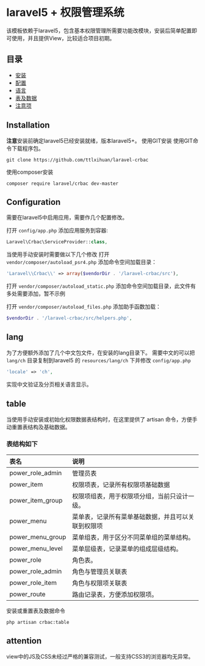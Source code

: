 laravel5 + 权限管理系统
===============

该模板依赖于laravel5，包含基本权限管理所需要功能改模块，安装后简单配置即可使用，并且提供View，比较适合项目初期。

目录
-----------------
* [安装](#installation)
* [配置](#configuration)
* [语言](#lang)
* [表及数据](#table)
* [注意项](#attention)

Installation
------------
**注意**安装前确定laravel5已经安装就绪，版本laravel5+。
使用GIT安装
使用GIT命令下载程序包。
```
git clone https://github.com/ttlxihuan/laravel-crbac
```


使用composer安装
```
composer require laravel/crbac dev-master
```


Configuration
-------------
需要在laravel5中启用应用，需要作几个配置修改。

打开 `config/app.php` 添加应用服务到容器:
```php
Laravel\Crbac\ServiceProvider::class,
```

当使用手动安装时需要做以下几个修改
打开 `vendor/composer/autoload_psr4.php` 添加命令空间加载目录：
```php
'Laravel\\Crbac\\' => array($vendorDir . '/laravel-crbac/src'),
```
打开 `vendor/composer/autoload_static.php` 添加命令空间加载目录，此文件有多处需要添加，暂不示例

打开 `vendor/composer/autoload_files.php` 添加助手函数加载：
```php
$vendorDir . '/laravel-crbac/src/helpers.php',
```


lang
---------
为了方便额外添加了几个中文包文件，在安装的lang目录下。
需要中文的可以把 `lang/ch` 目录复制到laravel5 的 `resources/lang/ch` 下并修改 `config/app.php`
```php
'locale' => 'ch',
```
实现中文验证及分页相关语言显示。


table
-------------
当使用手动安装或初始化权限数据表结构时，在这里提供了 artisan 命令，方便手动重置表结构及基础数据。

### 表结构如下

 表名               | 说明
:-------------------|:----------
 power_role_admin   | 管理员表
 power_item         | 权限项表，记录所有权限项基础数据
 power_item_group   | 权限项组表，用于权限项分组，当前只设计一级。
 power_menu         | 菜单表，记录所有菜单基础数据，并且可以关联到权限项
 power_menu_group   | 菜单组表，用于区分不同菜单组的菜单结构。
 power_menu_level   | 菜单层级表，记录菜单的组成层级结构。
 power_role         | 角色表。
 power_role_admin   | 角色与管理员关联表
 power_role_item    | 角色与权限项关联表
 power_route        | 路由记录表，方便添加权限项。


安装或重置表及数据命令
```
php artisan crbac:table
```


attention
-------------
view中的JS及CSS未经过严格的兼容测试，一般支持CSS3的浏览器均无异常。
